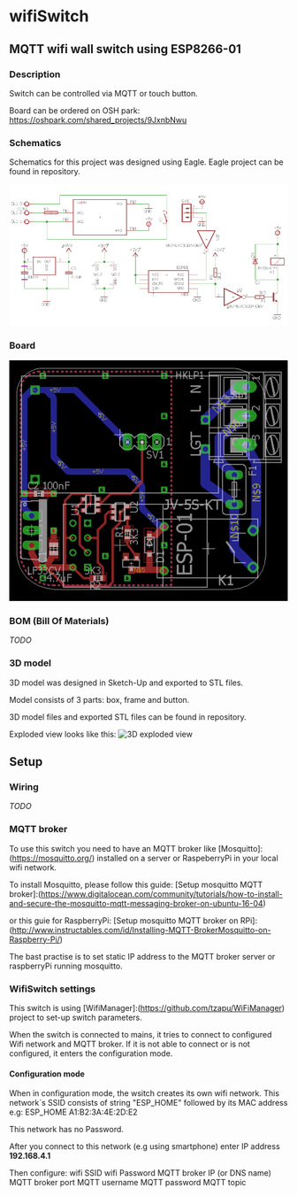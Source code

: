 # wifiSwitch

## MQTT wifi wall switch using ESP8266-01

### Description
Switch can be controlled via MQTT or touch button.

Board can be ordered on OSH park:
  https://oshpark.com/shared_projects/9JxnbNwu

### Schematics
Schematics for this project was designed using Eagle.
Eagle project can be found in repository.

![Eagle Scheme](/images/wifiSwitch_scheme.png?raw=true "Schematics")

### Board

![Eagle Board](/images/wifiSwitch_board.png?raw=true "Board")

### BOM (Bill Of Materials)
*TODO*

### 3D model
3D model was designed in Sketch-Up and exported to STL files.

Model consists of 3 parts: box, frame and button.

3D model files and exported STL files can be found in repository.

Exploded view looks like this:
![3D exploded view](/images/èxploded.png?raw=true "3D exploded")

## Setup

### Wiring
*TODO*

### MQTT broker
To use this switch you need to have an MQTT broker like [Mosquitto]:(https://mosquitto.org/) installed on a server or RaspeberryPi in your local wifi network.

To install Mosquitto, please follow this guide: [Setup mosquitto MQTT broker]:(https://www.digitalocean.com/community/tutorials/how-to-install-and-secure-the-mosquitto-mqtt-messaging-broker-on-ubuntu-16-04)

or this guie for RaspberryPi: [Setup mosquitto MQTT broker on RPi]:(http://www.instructables.com/id/Installing-MQTT-BrokerMosquitto-on-Raspberry-Pi/)

The bast practise is to set static IP address to the MQTT broker server or raspberryPi running mosquitto.

### WifiSwitch settings
This switch is using [WifiManager]:(https://github.com/tzapu/WiFiManager) project to set-up switch parameters.

When the switch is connected to mains, it tries to connect to configured Wifi network and MQTT broker. If it is not able to connect or is not configured, it enters the configuration mode.

#### Configuration mode
  When in configuration mode, the wsitch creates its own wifi network.
  This network`s SSID consists of string "ESP_HOME" followed by its MAC address 
    e.g: ESP_HOME A1:B2:3A:4E:2D:E2
    
  This network has no Password.
  
  After you connect to this network (e.g using smartphone) enter IP address **192.168.4.1**
  
  Then configure:
    wifi SSID
    wifi Password
    MQTT broker IP (or DNS name)
    MQTT broker port
    MQTT username
    MQTT password
    MQTT topic
    
